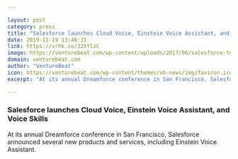 ```yaml
---

layout: post
category: press
title: "Salesforce launches Cloud Voice, Einstein Voice Assistant, and Voice Skills"
date: 2019-11-19 13:46:31
link: https://vrhk.co/32XYlzC
image: https://venturebeat.com/wp-content/uploads/2017/06/salesforce-tower-indianapolis-e1571779672792.jpg?w=1200&strip=all
domain: venturebeat.com
author: "VentureBeat"
icon: https://venturebeat.com/wp-content/themes/vb-news/img/favicon.ico
excerpt: "At its annual Dreamforce conference in San Francisco, Salesforce announced several new products and services, including Einstein Voice Assistant."

---
```


### Salesforce launches Cloud Voice, Einstein Voice Assistant, and Voice Skills

At its annual Dreamforce conference in San Francisco, Salesforce announced several new products and services, including Einstein Voice Assistant.
